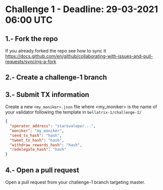 
# Challenge 1 - Deadline: 29-03-2021 06:00 UTC

## 1.- Fork the repo
If you already forked the repo see how to sync it https://docs.github.com/en/github/collaborating-with-issues-and-pull-requests/syncing-a-fork

## 2.- Create a challenge-1 branch 

## 3.- Submit TX information

Create a new `<my_moniker>.json` file  where <my_moniker> is the name of your validator  following the template in `bellatrix-1/challenge-1/`

```json
{
  "operator_address": "starsvaloper...",
  "moniker": "my_moniker",
  "send_tx_hash": "hash",
  "tweet_tx_hash": "hash",
  "withdraw_rewards_hash": "hash",
  "redelegate_hash": "hash"
}
```

## 4.- Open a pull request
Open a pull request from your challenge-1 branch targeting master.
